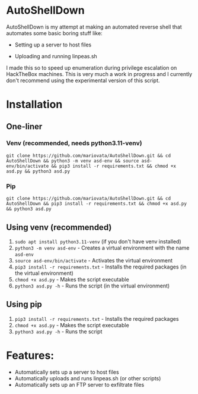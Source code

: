 # AutoShellDown

AutoShellDown is my attempt at making an automated reverse shell that automates some basic boring stuff like: 

* Setting up a server to host files 

* Uploading and running linpeas.sh

I made this so to speed up enumeration during privilege escalation on HackTheBox machines. This is very much a work in progress and I currently don't recommend using the experimental version of this script.

# Installation

## One-liner

### Venv (recommended, needs python3.11-venv) 
```
git clone https://github.com/mariovata/AutoShellDown.git && cd AutoShellDown && python3 -m venv asd-env && source asd-env/bin/activate && pip3 install -r requirements.txt && chmod +x asd.py && python3 asd.py
```

### Pip
```
git clone https://github.com/mariovata/AutoShellDown.git && cd AutoShellDown && pip3 install -r requirements.txt && chmod +x asd.py && python3 asd.py
```

## Using venv (recommended)

1. `sudo apt install python3.11-venv`   (if you don't have venv installed)
2. `python3 -m venv asd-env`            - Creates a virtual environment with the name `asd-env`
3. `source asd-env/bin/activate`        - Activates the virtual environment
4. `pip3 install -r requirements.txt`   - Installs the required packages (in the virtual environment)
5. `chmod +x asd.py`                    - Makes the script executable
6. `python3 asd.py -h`                  - Runs the script (in the virtual environment)

## Using pip

1. `pip3 install -r requirements.txt` - Installs the required packages
2. `chmod +x asd.py`                  - Makes the script executable
3. `python3 asd.py -h`                - Runs the script


# Features:

* Automatically sets up a server to host files
* Automatically uploads and runs linpeas.sh (or other scripts)
* Automatically sets up an FTP server to exfiltrate files
